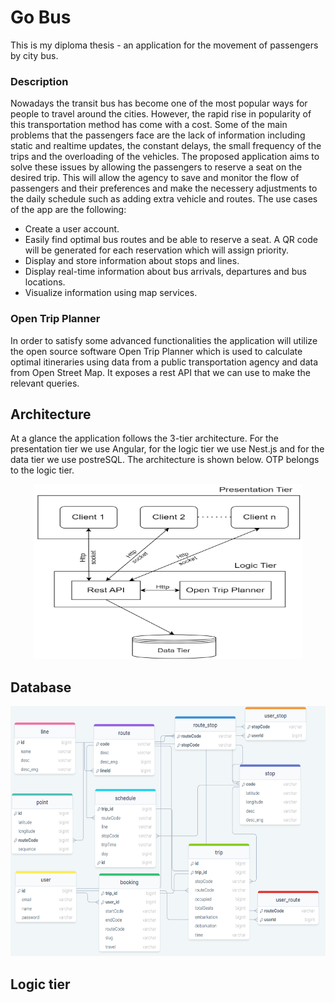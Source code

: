 # Go Bus

This is my diploma thesis - an application for the movement of passengers by city bus.

### Description

Nowadays the transit bus has become one of the most popular ways for people to travel around the cities. However, the rapid rise in popularity of this transportation method has come with a cost. Some of the main problems that the passengers face are the lack of information including static and realtime updates, the constant delays, the small frequency of the trips and the overloading of the vehicles. The proposed application aims to solve these issues by allowing the passengers to reserve a seat on the desired trip. This will allow the agency to save and monitor the flow of passengers and their preferences and make the necessery adjustments to the daily schedule such as adding extra vehicle and routes. The use cases of the app are the following:
  - Create a user account.
  - Easily find optimal bus routes and be able to reserve a seat. A QR code will be generated for each reservation which will assign priority.
  - Display and store information about stops and lines.
  - Display real-time information about bus arrivals, departures and bus locations.
  - Visualize information using map services.
  
 ### Open Trip Planner
 
In order to satisfy some advanced functionalities the application will utilize the open source software Open Trip Planner which is used to calculate optimal itineraries using data from a public transportation agency and data from Open Street Map. It exposes a rest API that we can use to make the relevant queries.

## Architecture

At a glance the application follows the 3-tier architecture. For the presentation tier we use Angular, for the logic tier we use Nest.js and for the data tier we use postreSQL. The architecture is shown below. OTP belongs to the logic tier.

<p align="center">
  <img width="430px" height="280px" src="https://github.com/billgewrgoulas/Bus-Transit/blob/master/pictures/architecture.png" />
</p>

## Database

<p align="center">
  <img width="600px" height="400px" src="https://github.com/billgewrgoulas/Bus-Transit/blob/master/pictures/Screenshot%20(61).png" />
</p>

## Logic tier









